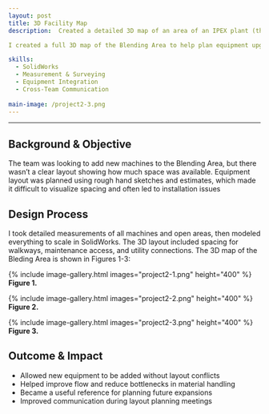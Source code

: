 ```yaml
---
layout: post
title: 3D Facility Map
description:  Created a detailed 3D map of an area of an IPEX plant (the Blending department) to assess the feasibility of integrating new equipment within the space and to optimize layout planning. The map enables more efficient spatial planning and equipment coordination. The map also allows the rearrangement of existing equipment.

I created a full 3D map of the Blending Area to help plan equipment upgrades and rearrangements. It made it easy to see how new machines could fit into the space without interfering with existing equipment.

skills: 
  - SolidWorks
  - Measurement & Surveying
  - Equipment Integration
  - Cross-Team Communication
    
main-image: /project2-3.png
---
```


---
## Background & Objective  
The team was looking to add new machines to the Blending Area, but there wasn’t a clear layout showing how much space was available. Equipment layout was planned using rough hand sketches and estimates, which made it difficult to visualize spacing and often led to installation issues

## Design Process
I took detailed measurements of all machines and open areas, then modeled everything to scale in SolidWorks. The 3D layout included spacing for walkways, maintenance access, and utility connections. The 3D map of the Bleding Area is shown in Figures 1-3:

{% include image-gallery.html images="project2-1.png" height="400" %}
**Figure 1.**

{% include image-gallery.html images="project2-2.png" height="400" %}
**Figure 2.**

{% include image-gallery.html images="project2-3.png" height="400" %} 
**Figure 3.**

## Outcome & Impact
- Allowed new equipment to be added without layout conflicts
- Helped improve flow and reduce bottlenecks in material handling
- Became a useful reference for planning future expansions
- Improved communication during layout planning meetings
